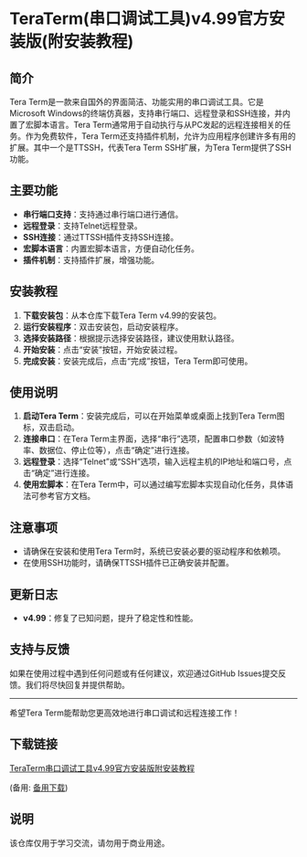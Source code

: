 # TeraTerm(串口调试工具)v4.99官方安装版(附安装教程)

## 简介
Tera Term是一款来自国外的界面简洁、功能实用的串口调试工具。它是Microsoft Windows的终端仿真器，支持串行端口、远程登录和SSH连接，并内置了宏脚本语言。Tera Term通常用于自动执行与从PC发起的远程连接相关的任务。作为免费软件，Tera Term还支持插件机制，允许为应用程序创建许多有用的扩展。其中一个是TTSSH，代表Tera Term SSH扩展，为Tera Term提供了SSH功能。

## 主要功能
- **串行端口支持**：支持通过串行端口进行通信。
- **远程登录**：支持Telnet远程登录。
- **SSH连接**：通过TTSSH插件支持SSH连接。
- **宏脚本语言**：内置宏脚本语言，方便自动化任务。
- **插件机制**：支持插件扩展，增强功能。

## 安装教程
1. **下载安装包**：从本仓库下载Tera Term v4.99的安装包。
2. **运行安装程序**：双击安装包，启动安装程序。
3. **选择安装路径**：根据提示选择安装路径，建议使用默认路径。
4. **开始安装**：点击“安装”按钮，开始安装过程。
5. **完成安装**：安装完成后，点击“完成”按钮，Tera Term即可使用。

## 使用说明
1. **启动Tera Term**：安装完成后，可以在开始菜单或桌面上找到Tera Term图标，双击启动。
2. **连接串口**：在Tera Term主界面，选择“串行”选项，配置串口参数（如波特率、数据位、停止位等），点击“确定”进行连接。
3. **远程登录**：选择“Telnet”或“SSH”选项，输入远程主机的IP地址和端口号，点击“确定”进行连接。
4. **使用宏脚本**：在Tera Term中，可以通过编写宏脚本实现自动化任务，具体语法可参考官方文档。

## 注意事项
- 请确保在安装和使用Tera Term时，系统已安装必要的驱动程序和依赖项。
- 在使用SSH功能时，请确保TTSSH插件已正确安装并配置。

## 更新日志
- **v4.99**：修复了已知问题，提升了稳定性和性能。

## 支持与反馈
如果在使用过程中遇到任何问题或有任何建议，欢迎通过GitHub Issues提交反馈。我们将尽快回复并提供帮助。

---

希望Tera Term能帮助您更高效地进行串口调试和远程连接工作！

## 下载链接
[TeraTerm串口调试工具v4.99官方安装版附安装教程](https://pan.quark.cn/s/1b9ecbfaaca9) 

(备用: [备用下载](https://pan.baidu.com/s/1vNSpFLltWp012tMed-GagQ?pwd=1234))

## 说明

该仓库仅用于学习交流，请勿用于商业用途。
